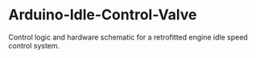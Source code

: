 # Arduino-Idle-Control-Valve
Control logic and hardware schematic for a retrofitted engine idle speed control system.
